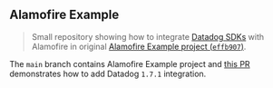 ## Alamofire Example
> Small repository showing how to integrate [Datadog SDKs](https://github.com/DataDog/dd-sdk-ios) with Alamofire in original [Alamofire Example project (`effb907`)](https://github.com/Alamofire/Alamofire).

The `main` branch contains Alamofire Example project and [this PR](https://github.com/ncreated/AlamofireExample/pull/1) demonstrates how to add Datadog `1.7.1` integration.
